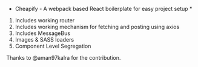 * Cheapify - A webpack based React boilerplate for easy project setup *

1. Includes working router
2. Includes working mechanism for fetching and posting using axios
3. Includes MessageBus
4. Images & SASS loaders
5. Component Level Segregation

Thanks to @aman97kalra for the contribution.
